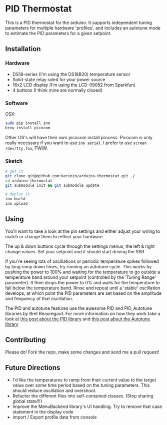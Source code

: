 # PID Thermostat

This is a PID thermostat for the arduino.  It supports independent
tuning parameters for multiple hardware 'profiles', and includes
an autotune mode to estimate the PID parameters for a given setpoint.


## Installation

### Hardware

* DS18-series (I'm using the DS18B20) temperature sensor
* Solid-state relay rated for your power source
* 16x2 LCD display (I'm using the LCD-09052 from Sparkfun)
* 4 buttons (I think mine are normally closed)

### Software

OSX:

``` sh
sudo pip install ino
brew install picocom
```

Other OS's will have their own picocom install process.  Picocom is only
really necessary if you want to use `ino serial`.  I prefer to use 
`screen /dev/tty.foo`, FWIW.

### Sketch

``` sh
# get it
git clone git@github.com:kerinin/arduino-thermostat.git ./
cd arduino-thermostat
git submodule init && git submodule update

# deploy it
ino build
ino upload
```


## Using

You'll want to take a look at the pin settings and either adjust
your wiring to match or change them to reflect your hardware.

The up & down buttons cycle through the settings menus, the left & right
change values.  Set your setpoint and it should start driving the SSR

If you're seeing lots of oscillations or periodic temperature spikes followed 
by long ramp down times, try running an autotune cycle.  This works by pushing
the power to 100% and waiting for the temperature to go outside a temperature
band around your setpoint (controlled by the 'Tuning Range' parameter).  It
then drops the power to 0% and waits for the temperature to fall below the
temperature band.  Rinse and repeat until a 'stable' oscillation develops, at
which point the PID parameters are set based on the amplitude and frequency of
that oscillation.

The PID and autotune features use the awesome PID and PID_Autotune libraries
by Bret Beauregard.  For more information on how they work take a look at
[this post about the PID library](http://brettbeauregard.com/blog/2011/04/improving-the-beginners-pid-introduction/)
and [this post about the Autotune library](http://brettbeauregard.com/blog/2012/01/arduino-pid-autotune-library/)


## Contributing

Please do!  Fork the repo, make some changes and send me a pull request!


## Future Directions

* I'd like the temperatures to ramp from their current value to the target value over some time period based on 
  the tuning parameters.  This should reduce oscillation and overshoot.
* Refactor the different files into self-contained classes.  (Stop sharing global state!!!)
* Improve the MenuBackend library's UI handling.  Try to remove that case statement in the display code
* Import / Export profile data from console
